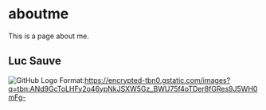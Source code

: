 # aboutme
This is a page about me.
## Luc Sauve
![GitHub Logo](https://www.metal-archives.com/images/2/3/7/1/23715_artist.jpg?4002)
Format:https://encrypted-tbn0.gstatic.com/images?q=tbn:ANd9GcToLHFy2o46ypNkJSXW5Gz_BWU75f4oTDer8fGRes9J5WH0mFg-




